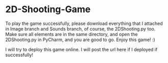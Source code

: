 # 2D-Shooting-Game
To play the game successfully, please download everything that I attached in Image branch and Sounds branch, of course, the 2DShooting.py too. Make sure all elements are in the same directory, and open the 2DShooting.py in PyCharm, and you are good to go. Enjoy this game! :)

I will try to deploy this game online. I will post the url here if I deployed if successfully!
